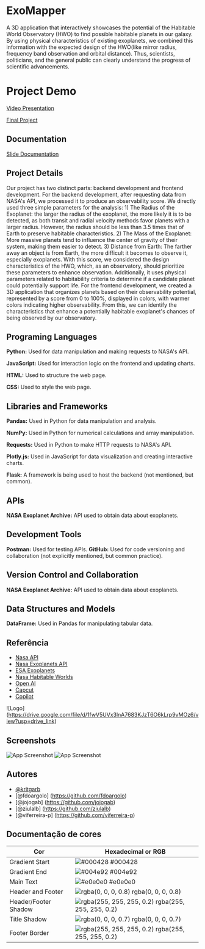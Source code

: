 ﻿# ExoMapper

A 3D application that interactively showcases the potential of the Habitable World Observatory (HWO) to find possible habitable planets in our galaxy. By using physical characteristics of existing exoplanets, we combined this information with the expected design of the HWO(like mirror radius, frequency band observation and orbital distance). Thus, scientists, politicians, and the general public can clearly understand the progress of scientific advancements.

# Project Demo
[Video Presentation](https://drive.google.com/file/d/1sXnv5yVxffHoo5NAmxHZYCpBK5xh0rPW/view?usp=sharing)

[Final Project](https://github.com/jojogab/navigator-nasa-hacks)

## Documentation

[Slide Documentation](https://www.canva.com/design/DAGS0QFDLT8/7pJ7KuIO5oVcK9qgxQrwCA/view?utm_content=DAGS0QFDLT8&utm_campaign=designshare&utm_medium=link&utm_source=editor)

## Project Details
Our project has two distinct parts: backend development and frontend development.
For the backend development, after requesting data from NASA's API, we processed it to produce an observability score. We directly used three simple parameters for the analysis: 1) The Radius of the Exoplanet: the larger the radius of the exoplanet, the more likely it is to be detected, as both transit and radial velocity methods favor planets with a larger radius. However, the radius should be less than 3.5 times that of Earth to preserve habitable characteristics. 2) The Mass of the Exoplanet: More massive planets tend to influence the center of gravity of their system, making them easier to detect. 3) Distance from Earth: The farther away an object is from Earth, the more difficult it becomes to observe it, especially exoplanets.
With this score, we considered the design characteristics of the HWO, which, as an observatory, should prioritize these parameters to enhance observation. Additionally, it uses physical parameters related to habitability criteria to determine if a candidate planet could potentially support life.
For the frontend development, we created a 3D application that organizes planets based on their observability potential, represented by a score from 0 to 100%, displayed in colors, with warmer colors indicating higher observability. From this, we can identify the characteristics that enhance a potentially habitable exoplanet's chances of being observed by our observatory.
## Programing Languages

**Python:** Used for data manipulation and making requests to NASA's API.

**JavaScript:** Used for interaction logic on the frontend and updating charts.

**HTML:** Used to structure the web page.

**CSS:** Used to style the web page.

## Libraries and Frameworks
**Pandas:** Used in Python for data manipulation and analysis.

**NumPy:** Used in Python for numerical calculations and array manipulation.

**Requests:** Used in Python to make HTTP requests to NASA's API.

**Plotly.js:** Used in JavaScript for data visualization and creating interactive charts.

**Flask:** A framework is being used to host the backend (not mentioned, but common).

## APIs
**NASA Exoplanet Archive:** API used to obtain data about exoplanets.

## Development Tools
**Postman:** Used for testing APIs.
**GitHub:** Used for code versioning and collaboration (not explicitly mentioned, but common practice).

## Version Control and Collaboration
**NASA Exoplanet Archive:** API used to obtain data about exoplanets.

## Data Structures and Models
**DataFrame:** Used in Pandas for manipulating tabular data.

## Referência

- [Nasa API](https://exoplanetarchive.ipac.caltech.edu/docs/program_interfaces.html)
- [Nasa Exoplanets API](https://exoplanetarchive.ipac.caltech.edu/docs/program_interfaces.html)
- [ESA Exoplanets](hhttps://www.esa.int/Science_Exploration/Space_Science/Exoplanets)
- [Nasa Habitable Worlds](https://astrobiology.nasa.gov/research/astrobiology-at-nasa/habitable-worlds/)
- [Open AI](https://chatgpt.com/)
- [Capcut](https://www.capcut.com/pt-br/)
- [Copilot](https://copilot.microsoft.com/)




![Logo] (https://drive.google.com/file/d/1fwV5UVx3lnA7683KJzT6O6kLrp9vMOz6/view?usp=drive_link)


## Screenshots

![App Screenshot](https://drive.google.com/file/d/1yd1vYzxmRnp-MxyBTsC-wJ96PjW5Pf1_/view?usp=drive_link)
![App Screenshot](https://drive.google.com/file/d/1NnCsdDx_tV9z0uagydtvR0yjOSj2dwIa/view?usp=drive_link)


## Autores

- [@kritgarb](https://www.github.com/kritgarb)
- [@fdoargolo] (https://github.com/fdoargolo)
- [@jojogab] (https://github.com/jojogab)
- [@ziulalb] (https://github.com/ziulalb)
- [@viferreira-p] (https://github.com/viferreira-p)

## Documentação de cores

| Cor               | Hexadecimal or RGB                                               |
| ----------------- | ---------------------------------------------------------------  |
| Gradient Start      | ![#000428](https://via.placeholder.com/10/000428?text=+) #000428 |
| Gradient End     | ![#004e92](https://via.placeholder.com/10/004e92?text=+) #004e92 |
| Main Text       | ![#e0e0e0](https://via.placeholder.com/10/e0e0e0?text=+) #e0e0e0 |
| Header and Footer      | ![rgba(0, 0, 0, 0.8)](https://via.placeholder.com/10/rgba(0,0,0,0.8)?text=+) rgba(0, 0, 0, 0.8) |
| Header/Footer Shadow     | ![rgba(255, 255, 255, 0.2)](https://via.placeholder.com/10/rgba(255,255,255,0.2)?text=+) rgba(255, 255, 255, 0.2) |
| Title Shadow    | ![rgba(0, 0, 0, 0.7)](https://via.placeholder.com/10/rgba(0,0,0,0.7)?text=+) rgba(0, 0, 0, 0.7) |
| Footer Border     | ![rgba(255, 255, 255, 0.2)](https://via.placeholder.com/10/rgba(255,255,255,0.2)?text=+) rgba(255, 255, 255, 0.2) |

